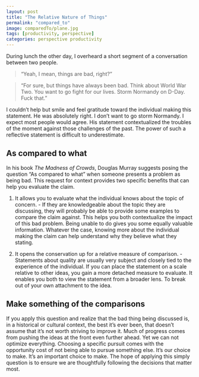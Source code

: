 ```yaml
---
layout: post
title: "The Relative Nature of Things"
permalink: "compared_to"
image: comparedTo/plane.jpg
tags: [productivity, perspective]
categories: perspective productivity
---
```



During lunch the other day, I overheard a short segment of a conversation between two people.

> “Yeah, I mean, things are bad, right?”

> “For sure, but things have always been bad. Think about World War Two. You want to go fight for our lives. Storm Normandy on D-Day. Fuck that.”

I couldn’t help but smile and feel gratitude toward the individual making this statement. He was absolutely right. I don’t want to go storm Normandy. I expect most people would agree. His statement contextualized the troubles of the moment against those challenges of the past. The power of such a reflective statement is difficult to underestimate.

## As compared to what
In his book *The Madness of Crowds*, Douglas Murray suggests posing the question “As compared to what” when someone presents a problem as being bad. This request for context provides two specific benefits that can help you evaluate the claim.

  1. It allows you to evaluate what the individual knows about the topic of concern.
    - If they are knowledgeable about the topic they are discussing, they will probably be able to provide some examples to compare the claim against. This helps you both contextualize the impact of this bad problem. Being unable to do gives you some equally valuable information. Whatever the case, knowing more about the individual making the claim can help understand why they believe what they stating.

  2. It opens the conservation up for a relative measure of comparison.
    - Statements about quality are usually very subject and closely tied to the experience of the individual. If you can place the statement on a scale relative to other ideas, you gain a more detached measure to evaluate. It enables you both to view the statement from a broader lens. To break out of your own attachment to the idea.

## Make something of the comparisons

If you apply this question and realize that the bad thing being discussed is, in a historical or cultural context, the best it’s ever been, that doesn’t assume that it’s not worth striving to improve it. Much of progress comes from pushing the ideas at the front even further ahead. Yet we can not optimize everything. Choosing a specific pursuit comes with the opportunity cost of not being able to pursue something else. It’s our choice to make. It’s an important choice to make. The hope of applying this simply question is to ensure we are thoughtfully following the decisions that matter most.
